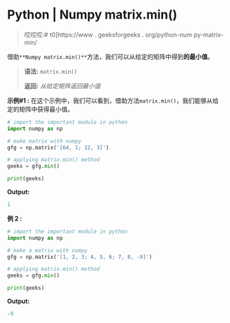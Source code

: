 # Python | Numpy matrix.min()

> 哎哎哎:# t0]https://www . geeksforgeeks . org/python-num py-matrix-min/

借助`**Numpy matrix.min()**`方法，我们可以从给定的矩阵中得到**的最小值**。

> **语法:** `matrix.min()`
> 
> **返回:** *从给定矩阵返回最小值*

**示例#1 :**
在这个示例中，我们可以看到，借助方法`matrix.min()`，我们能够从给定的矩阵中获得最小值。

```py
# import the important module in python
import numpy as np

# make matrix with numpy
gfg = np.matrix('[64, 1; 12, 3]')

# applying matrix.min() method
geeks = gfg.min()

print(geeks)
```

**Output:**

```py
1

```

**例 2 :**

```py
# import the important module in python
import numpy as np

# make a matrix with numpy
gfg = np.matrix('[1, 2, 3; 4, 5, 6; 7, 8, -9]')

# applying matrix.min() method
geeks = gfg.min()

print(geeks)
```

**Output:**

```py
-9

```